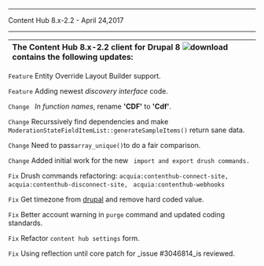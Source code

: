 ***********************************
Content Hub 8.x-2.2 - April 24,2017
***********************************

| The Content Hub 8.x-2.2 client for Drupal 8 ![download](https://www.drupal.org/project/acquia_contenthub/releases/8.x-2.2) contains the following updates: |
|:---------------------------------------------------------------------------------------------------------------------- |

```Feature```     Entity Override Layout Builder support.

```Feature``` Adding newest _discovery interface_ code.

```Change ``` _In function names_, rename **'CDF'** to **'Cdf'**.

```Change```  Recurssively find dependencies and make `ModerationStateFieldItemList::generateSampleItems()` return sane data.

```Change```  Need to pass`array_unique()`to do a fair comparison.

```Change```  Added initial work for the new ``` import and export drush commands.```

```Fix```    Drush commands refactoring: `acquia:contenthub-connect-site,`  `acquia:contenthub-disconnect-site,`  ` acquia:contenthub-webhooks`

```Fix```  Get timezone from [drupal](https://www.drupal.org) and remove hard coded value.

```Fix```     Better account warning in `purge` command and updated coding standards.

```Fix```     Refactor `content hub settings` form.

```Fix```     Using reflection until core patch for _issue #3046814_is reviewed.
